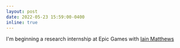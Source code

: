 ```yaml
---
layout: post
date: 2022-05-23 15:59:00-0400
inline: true
---
```


I'm beginning a research internship at Epic Games with [Iain Matthews](http://www.iainm.com)
